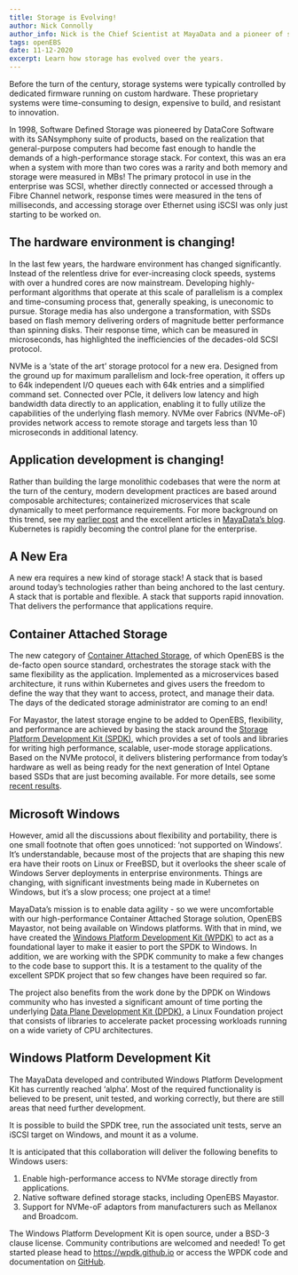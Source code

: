 ```yaml
---
title: Storage is Evolving!
author: Nick Connolly
author_info: Nick is the Chief Scientist at MayaData and a pioneer of storage virtualization, holding patents ranging from highly-scalable algorithms through to data protection techniques.
tags: openEBS
date: 11-12-2020
excerpt: Learn how storage has evolved over the years. 
--- 
```


Before the turn of the century, storage systems were typically controlled by dedicated firmware running on custom hardware. These proprietary systems were time-consuming to design, expensive to build, and resistant to innovation.

In 1998, Software Defined Storage was pioneered by DataCore Software with its SANsymphony suite of products, based on the realization that general-purpose computers had become fast enough to handle the demands of a high-performance storage stack. For context, this was an era when a system with more than two cores was a rarity and both memory and storage were measured in MBs! The primary protocol in use in the enterprise was SCSI, whether directly connected or accessed through a Fibre Channel network, response times were measured in the tens of milliseconds, and accessing storage over Ethernet using iSCSI was only just starting to be worked on.

## The hardware environment is changing!

In the last few years, the hardware environment has changed significantly. Instead of the relentless drive for ever-increasing clock speeds, systems with over a hundred cores are now mainstream. Developing highly-performant algorithms that operate at this scale of parallelism is a complex and time-consuming process that, generally speaking, is uneconomic to pursue.  Storage media has also undergone a transformation, with SSDs based on flash memory delivering orders of magnitude better performance than spinning disks. Their response time, which can be measured in microseconds, has highlighted the inefficiencies of the decades-old SCSI protocol.

NVMe is a ‘state of the art’ storage protocol for a new era. Designed from the ground up for maximum parallelism and lock-free operation, it offers up to 64k independent I/O queues each with 64k entries and a simplified command set. Connected over PCIe, it delivers low latency and high bandwidth data directly to an application, enabling it to fully utilize the capabilities of the underlying flash memory. NVMe over Fabrics (NVMe-oF) provides network access to remote storage and targets less than 10 microseconds in additional latency.

## Application development is changing!

Rather than building the large monolithic codebases that were the norm at the turn of the century, modern development practices are based around composable architectures; containerized microservices that scale dynamically to meet performance requirements. For more background on this trend, see my [earlier post](https://www.datacore.com/blog/5-changes-that-are-reshaping-software-development/) and the excellent articles in [MayaData’s blog](https://blog.mayadata.io/). Kubernetes is rapidly becoming the control plane for the enterprise.

## A New Era

A new era requires a new kind of storage stack! A stack that is based around today’s technologies rather than being anchored to the last century. A stack that is portable and flexible. A stack that supports rapid innovation. That delivers the performance that applications require.

## Container Attached Storage

The new category of [Container Attached Storage](https://www.cncf.io/blog/2018/04/19/container-attached-storage-a-primer/), of which OpenEBS is the de-facto open source standard, orchestrates the storage stack with the same flexibility as the application.  Implemented as a microservices based architecture, it runs within Kubernetes and gives users the freedom to define the way that they want to access, protect, and manage their data. The days of the dedicated storage administrator are coming to an end!

For Mayastor, the latest storage engine to be added to OpenEBS, flexibility, and performance are achieved by basing the stack around the [Storage Platform Development Kit (SPDK)](https://spdk.io/), which provides a set of tools and libraries for writing high performance, scalable, user-mode storage applications. Based on the NVMe protocol, it delivers blistering performance from today’s hardware as well as being ready for the next generation of Intel Optane based SSDs that are just becoming available. For more details, see some [recent results](https://openebs.io/blog/mayastor-nvme-of-tcp-performance/).

## Microsoft Windows

However, amid all the discussions about flexibility and portability, there is one small footnote that often goes unnoticed: ‘not supported on Windows’. It’s understandable, because most of the projects that are shaping this new era have their roots on Linux or FreeBSD, but it overlooks the sheer scale of Windows Server deployments in enterprise environments. Things are changing, with significant investments being made in Kubernetes on Windows, but it’s a slow process; one project at a time!

MayaData’s mission is to enable data agility - so we were uncomfortable with our high-performance Container Attached Storage solution, OpenEBS Mayastor, not being available on Windows platforms. With that in mind, we have created the [Windows Platform Development Kit (WPDK)](https://github.com/wpdk/wpdk) to act as a foundational layer to make it easier to port the SPDK to Windows. In addition, we are working with the SPDK community to make a few changes to the code base to support this.  It is a testament to the quality of the excellent SPDK project that so few changes have been required so far.

The project also benefits from the work done by the DPDK on Windows community who has invested a significant amount of time porting the underlying [Data Plane Development Kit (DPDK)](https://www.dpdk.org/), a Linux Foundation project that consists of libraries to accelerate packet processing workloads running on a wide variety of CPU architectures.

## Windows Platform Development Kit

The MayaData developed and contributed Windows Platform Development Kit has currently reached ‘alpha’. Most of the required functionality is believed to be present, unit tested, and working correctly, but there are still areas that need further development.

It is possible to build the SPDK tree, run the associated unit tests, serve an iSCSI target on Windows, and mount it as a volume.

It is anticipated that this collaboration will deliver the following benefits to Windows users:

1. Enable high-performance access to NVMe storage directly from applications.
2. Native software defined storage stacks, including OpenEBS Mayastor.
3. Support for NVMe-oF adaptors from manufacturers such as Mellanox and Broadcom.

The Windows Platform Development Kit is open source, under a BSD-3 clause license.  Community contributions are welcomed and needed! To get started please head to https://wpdk.github.io or access the WPDK code and documentation on [GitHub](https://github.com/wpdk/wpdk).